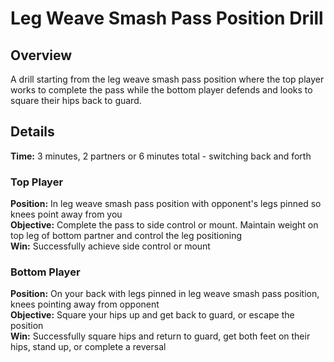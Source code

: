 # Leg Weave Smash Pass Position Drill

## Overview
A drill starting from the leg weave smash pass position where the top player works to complete the pass while the bottom player defends and looks to square their hips back to guard.

## Details
**Time:** 3 minutes, 2 partners or 6 minutes total - switching back and forth

### Top Player
**Position:** In leg weave smash pass position with opponent's legs pinned so knees point away from you  
**Objective:** Complete the pass to side control or mount. Maintain weight on top leg of bottom partner and control the leg positioning  
**Win:** Successfully achieve side control or mount  

### Bottom Player
**Position:** On your back with legs pinned in leg weave smash pass position, knees pointing away from opponent  
**Objective:** Square your hips up and get back to guard, or escape the position  
**Win:** Successfully square hips and return to guard, get both feet on their hips, stand up, or complete a reversal  
